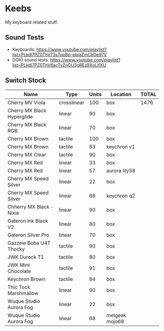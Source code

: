 # Keebs

My keyboard related stuff.

## Sound Tests

* Keyboards: https://www.youtube.com/playlist?list=PLkdl7PZ0ThV73s7npBp-ebjgZmCkOe97V
* DOIO sound tests: https://www.youtube.com/playlist?list=PLkdl7PZ0ThV6acTvZnGU3gREz8XoLlfXU


## Switch Stock

|Name                                 |Type       |Units|Location    |TOTAL|
|-------------------------------------|-----------|-----|------------|-----|
|Cherry MV Viola                     |crosslinear|100  |box         |1476|
|Cherry MX Black Hyperglide          |linear     |90   |box         |     |
|Cherry MX Black RGB                 |linear     |70   |box         |     |
|Cherry MX Brown                     |tactile    |100  |box         |     |
|Cherry MX Brown                     |tactile    |83   |keychron v1 |     |
|Cherry MX Clear                     |tactile    |90   |box         |     |
|Cherry MX Red                       |linear     |33   |box         |     |
|Cherry MX Red                       |linear     |57   |aurora lily58|     |
|Cherry MX Speed Silver              |linear     |22   |box         |     |
|Cherry MX Speed Silver              |linear     |66   |keychron q2 |     |
|Chherry MX Black - Nixie            |linear     |90   |box         |     |
|Gateron Ink Black V2                |linear     |80   |box         |     |
|Gateron Silver Pro                  |linear     |70   |box         |     |
|Gazzew Boba U4T Thocky              |tactile    |90   |box         |     |
|JWK Durock T1                       |tactile    |80   |box         |     |
|JWK Mint Chocolate                  |tactile    |91   |box         |     |
|Keychron Brown                      |tactile    |84   |box         |     |
|Thic Tock Marshmallow               |linear     |90   |box         |     |
|Wuque Studio Aurora Fog             |linear     |22   |box         |     |
|Wuque Studio Aurora Fog             |linear     |68   |melgeek mojo68|     |
